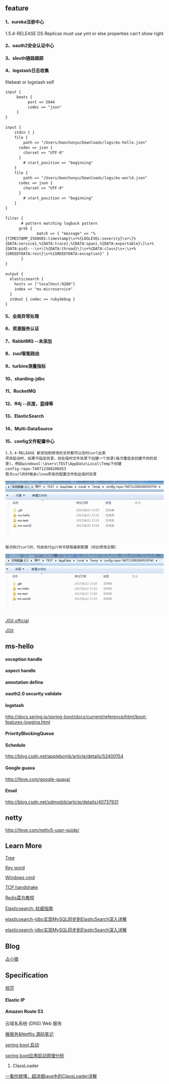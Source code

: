 ## feature
#### 1、eureka注册中心
1.5.4-RELEASE DS Replicas must use yml or else properties can't show right
#### 2、oauth2安全认证中心
#### 3、sleuth链路跟踪
#### 4、logstash日志收集

filebeat or logstash self

    input {
         beats {
              port => 5044
              codec => "json"
         }
    }
    
    input { 
    	stdin { } 
    	file {
    	    path => "/Users/baochunyu/Downloads/logs/ms-hello.json"
          codec => json {
            charset => "UTF-8"
          }
    	    # start_position => "beginning"
      	}
      	file {
    	    path => "/Users/baochunyu/Downloads/logs/ms-world.json"
          codec => json {
            charset => "UTF-8"
          }
    	    # start_position => "beginning"
      	}
    }
    
    filter {
           # pattern matching logback pattern
          grok {
                  match => { "message" => "%{TIMESTAMP_ISO8601:timestamp}\s+%{LOGLEVEL:severity}\s+\[%{DATA:service},%{DATA:trace},%{DATA:span},%{DATA:exportable}\]\s+%{DATA:pid}---\s+\[%{DATA:thread}\]\s+%{DATA:class}\s+:\s+%{GREEDYDATA:rest}\s+%{GREEDYDATA:exception}" }
           }
    }
    
    output {
      elasticsearch { 
        hosts => ["localhost:9200"] 
        index => "ms-microservice"
      }
      stdout { codec => rubydebug }
    }


#### 5、全局异常处理
#### 6、资源服务认证
#### 7、RabbitMQ --未添加
#### 8、zuul智能路由
#### 9、turbine测量指标
#### 10、sharding-jdbc
#### 11、RocketMQ
#### 12、ff4j --灰度，蓝绿等
#### 13、ElasticSearch
#### 14、Multi-DataSource
#### 15、config文件配置中心
    1.5.4-RELEASE 新添加和修改的文件都可以及时curl出来
    项目启动时，如果不指定目录，则在临时文件目录下创建一个目录(每次重启会创建不同的目录)，例如windowsC:\Users\TEST\AppData\Local\Temp下创建
    config-repo-740712308206953
    首次curl的时候会clone所有的配置文件到此临时目录

![config](docs/images/config.png)

    每次执行curl时，均会执行git命令获取最新配置（对比修改日期）

![config1](docs/images/config1.png)

[JGit official](http://wiki.eclipse.org/JGit/User_Guide)

[JGit](http://www.importnew.com/19970.html?utm_source=tuicool&utm_medium=referral)

## ms-hello
#### exception handle
#### aspect handle
#### annotation define
#### oauth2.0 security validate
#### logstash
http://docs.spring.io/spring-boot/docs/current/reference/html/boot-features-logging.html
#### PriorityBlockingQueue
#### Schedule
http://blog.csdn.net/applebomb/article/details/52400154
#### Google guava
http://ifeve.com/google-guava/
#### Email
http://blog.csdn.net/sdmxdzb/article/details/40737931

## netty
http://ifeve.com/netty5-user-guide/

## Learn More

[Tree](docs/TREE.MD)

[Key word](docs/KeyWord.md)

[Windows cmd](docs/WindowsCMD.md)

[TCP handshake](docs/TCPhandshake.md)

[Redis菜鸟教程](http://www.runoob.com/redis/redis-sorted-sets.html)

[Elasticsearch: 权威指南](https://www.elastic.co/guide/cn/elasticsearch/guide/current/foreword_id.html)

[elasticsearch-jdbc实现MySQL同步到ElasticSearch深入详解](http://blog.csdn.net/laoyang360/article/details/51694519)

[elasticsearch-jdbc实现MySQL同步到ElasticSearch深入详解](http://blog.csdn.net/laoyang360/article/details/51694519)

## Blog

[占小狼](http://www.jianshu.com/u/90ab66c248e6)

## Specification

[规范](docs/specification.md)


#### Elastic IP
#### Amazon Route 53
云域名系统 (DNS) Web 服务

[微服务&Netflix 源码笔记](http://www.idouba.net/sping-cloud-and-netflix/)

[spring boot 启动](http://www.cnblogs.com/xinzhao/p/5551828.html)

[spring boot应用启动原理分析 ](http://blog.csdn.net/hengyunabc/article/details/50120001)

1. ClassLoader

[一看你就懂，超详细java中的ClassLoader详解](http://blog.csdn.net/briblue/article/details/54973413)